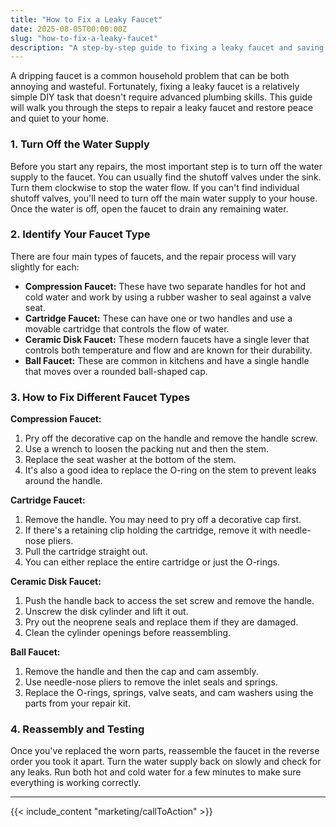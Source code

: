 ```yaml
---
title: "How to Fix a Leaky Faucet"
date: 2025-08-05T00:00:00Z
slug: "how-to-fix-a-leaky-faucet"
description: "A step-by-step guide to fixing a leaky faucet and saving water."
---
```


A dripping faucet is a common household problem that can be both annoying and wasteful. Fortunately, fixing a leaky faucet is a relatively simple DIY task that doesn't require advanced plumbing skills. This guide will walk you through the steps to repair a leaky faucet and restore peace and quiet to your home.

### 1. Turn Off the Water Supply

Before you start any repairs, the most important step is to turn off the water supply to the faucet. You can usually find the shutoff valves under the sink. Turn them clockwise to stop the water flow. If you can't find individual shutoff valves, you'll need to turn off the main water supply to your house. Once the water is off, open the faucet to drain any remaining water.

### 2. Identify Your Faucet Type

There are four main types of faucets, and the repair process will vary slightly for each:

*   **Compression Faucet:** These have two separate handles for hot and cold water and work by using a rubber washer to seal against a valve seat.
*   **Cartridge Faucet:** These can have one or two handles and use a movable cartridge that controls the flow of water.
*   **Ceramic Disk Faucet:** These modern faucets have a single lever that controls both temperature and flow and are known for their durability.
*   **Ball Faucet:** These are common in kitchens and have a single handle that moves over a rounded ball-shaped cap.

### 3. How to Fix Different Faucet Types

**Compression Faucet:**

1.  Pry off the decorative cap on the handle and remove the handle screw.
2.  Use a wrench to loosen the packing nut and then the stem.
3.  Replace the seat washer at the bottom of the stem.
4.  It's also a good idea to replace the O-ring on the stem to prevent leaks around the handle.

**Cartridge Faucet:**

1.  Remove the handle. You may need to pry off a decorative cap first.
2.  If there's a retaining clip holding the cartridge, remove it with needle-nose pliers.
3.  Pull the cartridge straight out.
4.  You can either replace the entire cartridge or just the O-rings.

**Ceramic Disk Faucet:**

1.  Push the handle back to access the set screw and remove the handle.
2.  Unscrew the disk cylinder and lift it out.
3.  Pry out the neoprene seals and replace them if they are damaged.
4.  Clean the cylinder openings before reassembling.

**Ball Faucet:**

1.  Remove the handle and then the cap and cam assembly.
2.  Use needle-nose pliers to remove the inlet seals and springs.
3.  Replace the O-rings, springs, valve seats, and cam washers using the parts from your repair kit.

### 4. Reassembly and Testing

Once you've replaced the worn parts, reassemble the faucet in the reverse order you took it apart. Turn the water supply back on slowly and check for any leaks. Run both hot and cold water for a few minutes to make sure everything is working correctly.

---
{{< include_content "marketing/callToAction" >}}
